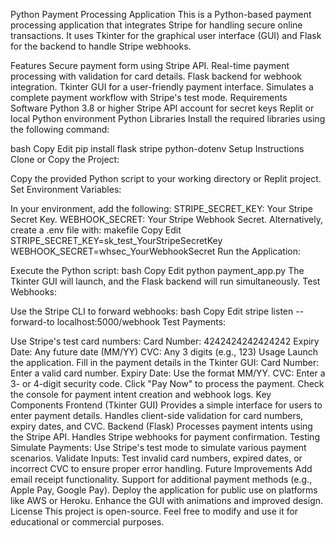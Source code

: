 Python Payment Processing Application
This is a Python-based payment processing application that integrates Stripe for handling secure online transactions. It uses Tkinter for the graphical user interface (GUI) and Flask for the backend to handle Stripe webhooks.

Features
Secure payment form using Stripe API.
Real-time payment processing with validation for card details.
Flask backend for webhook integration.
Tkinter GUI for a user-friendly payment interface.
Simulates a complete payment workflow with Stripe's test mode.
Requirements
Software
Python 3.8 or higher
Stripe API account for secret keys
Replit or local Python environment
Python Libraries
Install the required libraries using the following command:

bash
Copy
Edit
pip install flask stripe python-dotenv
Setup Instructions
Clone or Copy the Project:

Copy the provided Python script to your working directory or Replit project.
Set Environment Variables:

In your environment, add the following:
STRIPE_SECRET_KEY: Your Stripe Secret Key.
WEBHOOK_SECRET: Your Stripe Webhook Secret.
Alternatively, create a .env file with:
makefile
Copy
Edit
STRIPE_SECRET_KEY=sk_test_YourStripeSecretKey
WEBHOOK_SECRET=whsec_YourWebhookSecret
Run the Application:

Execute the Python script:
bash
Copy
Edit
python payment_app.py
The Tkinter GUI will launch, and the Flask backend will run simultaneously.
Test Webhooks:

Use the Stripe CLI to forward webhooks:
bash
Copy
Edit
stripe listen --forward-to localhost:5000/webhook
Test Payments:

Use Stripe's test card numbers:
Card Number: 4242424242424242
Expiry Date: Any future date (MM/YY)
CVC: Any 3 digits (e.g., 123)
Usage
Launch the application.
Fill in the payment details in the Tkinter GUI:
Card Number: Enter a valid card number.
Expiry Date: Use the format MM/YY.
CVC: Enter a 3- or 4-digit security code.
Click "Pay Now" to process the payment.
Check the console for payment intent creation and webhook logs.
Key Components
Frontend (Tkinter GUI)
Provides a simple interface for users to enter payment details.
Handles client-side validation for card numbers, expiry dates, and CVC.
Backend (Flask)
Processes payment intents using the Stripe API.
Handles Stripe webhooks for payment confirmation.
Testing
Simulate Payments:
Use Stripe's test mode to simulate various payment scenarios.
Validate Inputs:
Test invalid card numbers, expired dates, or incorrect CVC to ensure proper error handling.
Future Improvements
Add email receipt functionality.
Support for additional payment methods (e.g., Apple Pay, Google Pay).
Deploy the application for public use on platforms like AWS or Heroku.
Enhance the GUI with animations and improved design.
License
This project is open-source. Feel free to modify and use it for educational or commercial purposes.
